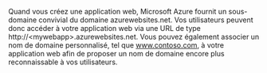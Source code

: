 Quand vous créez une application web, Microsoft Azure fournit un sous-domaine convivial du domaine azurewebsites.net. Vos utilisateurs peuvent donc accéder à votre application web via une URL de type http://&lt;mywebapp&gt;.azurewebsites.net. Vous pouvez également associer un nom de domaine personnalisé, tel que www.contoso.com, à votre application web afin de proposer un nom de domaine encore plus reconnaissable à vos utilisateurs.

<!---HONumber=Oct15_HO3-->